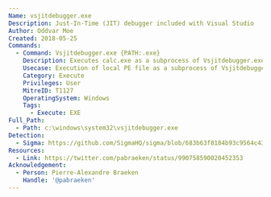 ```yaml
---
Name: vsjitdebugger.exe
Description: Just-In-Time (JIT) debugger included with Visual Studio
Author: Oddvar Moe
Created: 2018-05-25
Commands:
  - Command: Vsjitdebugger.exe {PATH:.exe}
    Description: Executes calc.exe as a subprocess of Vsjitdebugger.exe.
    Usecase: Execution of local PE file as a subprocess of Vsjitdebugger.exe.
    Category: Execute
    Privileges: User
    MitreID: T1127
    OperatingSystem: Windows
    Tags:
      - Execute: EXE
Full_Path:
  - Path: c:\windows\system32\vsjitdebugger.exe
Detection:
  - Sigma: https://github.com/SigmaHQ/sigma/blob/683b63f8184b93c9564c4310d10c571cbe367e1e/rules/windows/process_creation/proc_creation_win_susp_use_of_vsjitdebugger_bin.yml
Resources:
  - Link: https://twitter.com/pabraeken/status/990758590020452353
Acknowledgement:
  - Person: Pierre-Alexandre Braeken
    Handle: '@pabraeken'
---
```

